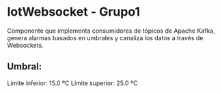 # IotWebsocket - Grupo1

Componente que implementa consumidores de tópicos de Apache Kafka, genera alarmas basados en umbrales y canaliza los datos a través de Websockets.

## Umbral: ##
Límite inferior: 15.0 ºC
Límite superior: 25.0 ºC
